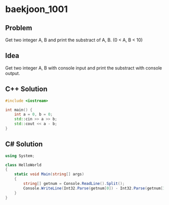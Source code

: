 # baekjoon_1001

## Problem

Get two integer A, B and print the substract of A, B. (0 < A, B < 10)

## Idea  

Get two integer A, B with console input and print the substract with console output.

## C++ Solution

```c++
#include <iostream>

int main() {
    int a = 0, b = 0;
    std::cin >> a >> b;
    std::cout << a - b;
}
```

## C# Solution

```c#
using System;

class HelloWorld
{
    static void Main(string[] args)
    {
        string[] getnum = Console.ReadLine().Split();
        Console.WriteLine(Int32.Parse(getnum[0]) - Int32.Parse(getnum[1]));
    }
}
```
